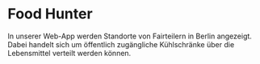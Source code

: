 # Food Hunter

In unserer Web-App werden Standorte von Fairteilern in Berlin angezeigt.
Dabei handelt sich um öffentlich zugängliche Kühlschränke über die Lebensmittel verteilt werden können.
